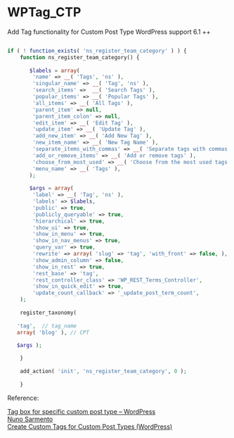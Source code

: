# WPTag_CTP
Add Tag functionality for Custom Post Type WordPress support 6.1 ++

```PHP

if ( ! function_exists( 'ns_register_team_category' ) ) {
	function ns_register_team_category() {
	
	   $labels = array(
		'name' => __( 'Tags', 'ns' ),
		'singular_name' => __( 'Tag', 'ns' ),
		'search_items' =>  __( 'Search Tags' ),
		'popular_items' => __( 'Popular Tags' ),
		'all_items' => __( 'All Tags' ),
		'parent_item' => null,
		'parent_item_colon' => null,
		'edit_item' => __( 'Edit Tag' ),
		'update_item' => __( 'Update Tag' ),
		'add_new_item' => __( 'Add New Tag' ),
		'new_item_name' => __( 'New Tag Name' ),
		'separate_items_with_commas' => __( 'Separate tags with commas' ),
		'add_or_remove_items' => __( 'Add or remove tags' ),
		'choose_from_most_used' => __( 'Choose from the most used tags' ),
		'menu_name' => __( 'Tags' ),
	   );
	
	   $args = array(
		'label' => __( 'Tag', 'ns' ),
		'labels' => $labels,
		'public' => true,
		'publicly_queryable' => true,
		'hierarchical' => true,
		'show_ui' => true,
		'show_in_menu' => true,
		'show_in_nav_menus' => true,
		'query_var' => true,
		'rewrite' => array( 'slug' => 'tag', 'with_front' => false, ),
		'show_admin_column' => false,
		'show_in_rest' => true,
		'rest_base' => 'tag',
		'rest_controller_class' => 'WP_REST_Terms_Controller',
		'show_in_quick_edit' => true,
		'update_count_callback' => '_update_post_term_count',
	);
	
	register_taxonomy( 
  
   'tag',  // tag_name
   array( 'blog' ), // CPT
   
   $args );

	}
  
	add_action( 'init', 'ns_register_team_category', 0 );
	
	}


```

Reference: <br />

<a href="https://nielsoffice197227997.wordpress.com/2021/09/06/tag-box-for-specific-custom-post-type-wordpress/">Tag box for specific custom post type – WordPress</a><br />
<a href="https://wordpress.stackexchange.com/questions/62260/how-to-add-tags-to-custom-post-type">Nuno Sarmento</a><br />
<a href="https://www.sanwebe.com/snippet/create-custom-tags-for-custom-post-types-wordpress">Create Custom Tags for Custom Post Types (WordPress)</a><br />


